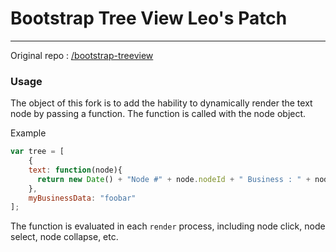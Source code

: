 # Bootstrap Tree View Leo's Patch

---

Original repo : [/bootstrap-treeview](https://github.com/jonmiles/bootstrap-treeview/)


### Usage

The object of this fork is to add the hability to dynamically render the text node by passing a function.
The function is called with the node object. 

Example

```javascript
var tree = [
    {
    text: function(node){
      return new Date() + "Node #" + node.nodeId + " Business : " + node.myBusinessData; 
    },
    myBusinessData: "foobar"
];
```
The function is evaluated in each ``render`` process, including node click, node select, node collapse, etc.
 

